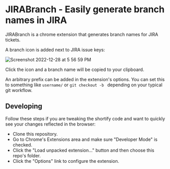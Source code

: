 # JIRABranch - Easily generate branch names in JIRA

JIRABranch is a chrome extension that generates branch names for JIRA tickets.

A branch icon is added next to JIRA issue keys:

![Screenshot 2022-12-28 at 5 56 59 PM](https://user-images.githubusercontent.com/187232/209893485-412a3521-e55a-4aea-9d1f-6f12a555ac22.png)

Click the icon and a branch name will be copied to your clipboard.

An arbitrary prefix can be added in the extension's options. You can set this to something like `username/` or `git checkout -b ` depending on your typical git workflow.

Developing
----------

Follow these steps if you are tweaking the shortify code and want to quickly see
your changes reflected in the browser:

 * Clone this repository.
 * Go to Chrome's Extensions area and make sure "Developer Mode" is checked.
 * Click the "Load unpacked extension..." button and then choose this repo's
   folder.
 * Click the "Options" link to configure the extension.

